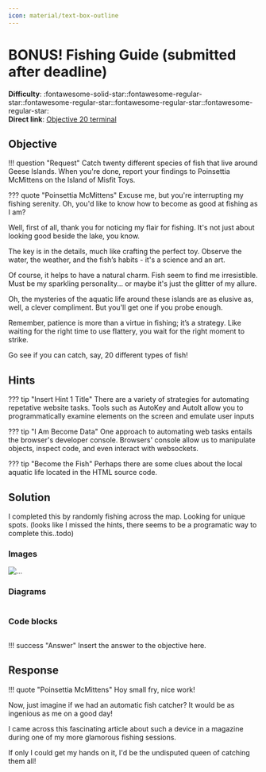 ```yaml
---
icon: material/text-box-outline
---
```


# BONUS! Fishing Guide (submitted after deadline)

**Difficulty**: :fontawesome-solid-star::fontawesome-regular-star::fontawesome-regular-star::fontawesome-regular-star::fontawesome-regular-star:<br/>
**Direct link**: [Objective 20 terminal](https://.../)

## Objective

!!! question "Request"
    Catch twenty different species of fish that live around Geese Islands. When you're done, report your findings to Poinsettia McMittens on the Island of Misfit Toys.

??? quote "Poinsettia McMittens"
    Excuse me, but you're interrupting my fishing serenity. Oh, you'd like to know how to become as good at fishing as I am?

Well, first of all, thank you for noticing my flair for fishing. It's not just about looking good beside the lake, you know.

The key is in the details, much like crafting the perfect toy. Observe the water, the weather, and the fish’s habits - it's a science and an art.

Of course, it helps to have a natural charm. Fish seem to find me irresistible. Must be my sparkling personality... or maybe it's just the glitter of my allure.

Oh, the mysteries of the aquatic life around these islands are as elusive as, well, a clever compliment. But you'll get one if you probe enough.

Remember, patience is more than a virtue in fishing; it’s a strategy. Like waiting for the right time to use flattery, you wait for the right moment to strike.

Go see if you can catch, say, 20 different types of fish!

## Hints

??? tip "Insert Hint 1 Title"
    There are a variety of strategies for automating repetative website tasks. Tools such as AutoKey and AutoIt allow you to programmatically examine elements on the screen and emulate user inputs

??? tip "I Am Become Data"
    One approach to automating web tasks entails the browser's developer console. Browsers' console allow us to manipulate objects, inspect code, and even interact with websockets.
    
??? tip "Become the Fish"
    Perhaps there are some clues about the local aquatic life located in the HTML source code.

## Solution

I completed this by randomly fishing across the map. Looking for unique spots. (looks like I missed the hints, there seems to be a programatic way to complete this..todo)


### Images

![...](...)

### Diagrams

```...
```

### Code blocks

```...
```


!!! success "Answer"
    Insert the answer to the objective here.

## Response

!!! quote "Poinsettia McMittens"
    Hoy small fry, nice work!

Now, just imagine if we had an automatic fish catcher? It would be as ingenious as me on a good day!

I came across this fascinating article about such a device in a magazine during one of my more glamorous fishing sessions.

If only I could get my hands on it, I'd be the undisputed queen of catching them all!
